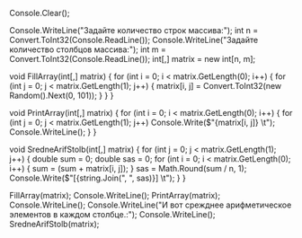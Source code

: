 Console.Clear();

Console.WriteLine("Задайте количество строк массива:");
int n = Convert.ToInt32(Console.ReadLine());
Console.WriteLine("Задайте количество столбцов массива:");
int m = Convert.ToInt32(Console.ReadLine());
int[,] matrix = new int[n, m];

void FillArray(int[,] matrix)
{
    for (int i = 0; i < matrix.GetLength(0); i++)
    {
        for (int j = 0; j < matrix.GetLength(1); j++)
        { matrix[i, j] = Convert.ToInt32(new Random().Next(0, 101)); }
    }
}

void PrintArray(int[,] matrix)
{
    for (int i = 0; i < matrix.GetLength(0); i++)
    {
        for (int j = 0; j < matrix.GetLength(1); j++)
            Console.Write($"{matrix[i, j]} \t");
        Console.WriteLine();
    }
}

void SredneArifStolb(int[,] matrix)
{
    for (int j = 0; j < matrix.GetLength(1); j++)
{
    double sum = 0; 
    double sas = 0;
    for (int i = 0; i < matrix.GetLength(0); i++)
    {
        sum = (sum + matrix[i, j]);
    }
    sas = Math.Round(sum / n, 1);
    Console.Write($"[{string.Join(", ", sas)}] \t");
    }
}

FillArray(matrix);
Console.WriteLine();
PrintArray(matrix);
Console.WriteLine();
Console.WriteLine("И вот срежднее арифметическое элементов в каждом столбце.:");
Console.WriteLine();
SredneArifStolb(matrix);